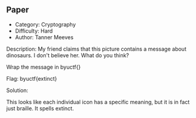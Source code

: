 ## Paper

- Category: Cryptography
- Difficulty: Hard
- Author: Tanner Meeves

Description:
My friend claims that this picture contains a message about dinosaurs. I don't believe her. What do you think?

Wrap the message in byuctf{}

Flag:
byuctf{extinct}

Solution:

This looks like each individual icon has a specific meaning, but it is in fact just braille. It spells extinct.
